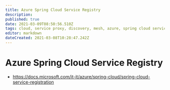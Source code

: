 ```yaml
---
title: Azure Spring Cloud Service Registry
description: 
published: true
date: 2021-03-09T08:50:56.510Z
tags: cloud, service proxy, discovery, mesh, azure, spring cloud service registry
editor: markdown
dateCreated: 2021-03-08T10:28:47.242Z
---
```


# Azure Spring Cloud Service Registry
- https://docs.microsoft.com/it-it/azure/spring-cloud/spring-cloud-service-registration	